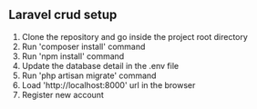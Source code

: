 ## Laravel crud setup

1. Clone the repository and go inside the project root directory
2. Run 'composer install' command
3. Run 'npm install' command
4. Update the database detail in the .env file
5. Run 'php artisan migrate' command
6. Load 'http://localhost:8000' url in the browser
7. Register new account



